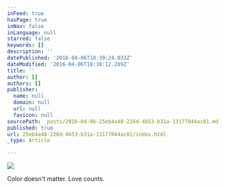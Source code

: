 ```yaml
---
inFeed: true
hasPage: true
inNav: false
inLanguage: null
starred: false
keywords: []
description: ''
datePublished: '2016-04-06T18:39:24.033Z'
dateModified: '2016-04-06T18:38:12.289Z'
title: ''
author: []
authors: []
publisher:
  name: null
  domain: null
  url: null
  favicon: null
sourcePath: _posts/2016-04-06-25eb4a48-226d-4b53-b31a-13177044ac81.md
published: true
url: 25eb4a48-226d-4b53-b31a-13177044ac81/index.html
_type: Article

---
```

![](https://the-grid-user-content.s3-us-west-2.amazonaws.com/d2e50301-abf8-4e36-b142-b67b3eb89ffc.jpg)

Color doesn't matter. Love counts.